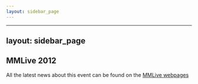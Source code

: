 ```yaml
---
layout: sidebar_page
---
```


---
layout: sidebar_page
---

## MMLive 2012

All the latest news about this event can be found on the [MMLive webpages](http://www.micromanu.com/x/mm-live/mmlive.html)
